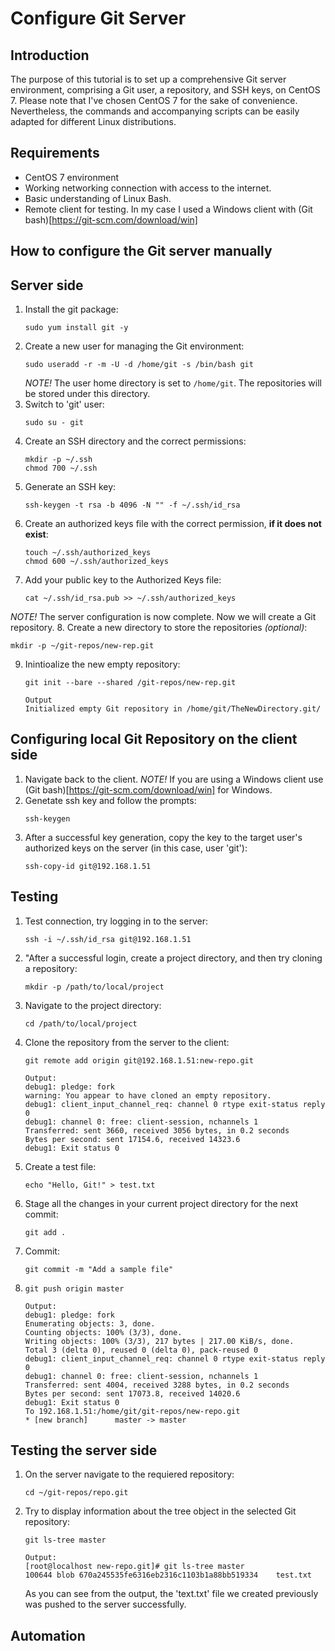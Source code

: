 # Configure Git Server
## Introduction 
The purpose of this tutorial is to set up a comprehensive Git server environment, comprising a Git user, a repository, and SSH keys, on CentOS 7. Please note that I've chosen CentOS 7 for the sake of convenience. Nevertheless, the commands and accompanying scripts can be easily adapted for different Linux distributions.

## Requirements
- CentOS 7 environment
- Working networking connection with access to the internet.
- Basic understanding of Linux Bash.
- Remote client for testing. In my case I used a Windows client with (Git bash)[https://git-scm.com/download/win] 

## How to configure the Git server manually
## Server side
1. Install the git package:
   ```
   sudo yum install git -y
   ```
2. Create a new user for managing the Git environment:
      ```
      sudo useradd -r -m -U -d /home/git -s /bin/bash git
      ```
   *NOTE!* The user home directory is set to ```/home/git```. The repositories will be stored under this directory.
3. Switch to 'git' user:
   ```
   sudo su - git
   ```
4. Create an SSH directory and the correct permissions:
   ```
   mkdir -p ~/.ssh
   chmod 700 ~/.ssh
   ```
5. Generate an SSH key:
   ```
   ssh-keygen -t rsa -b 4096 -N "" -f ~/.ssh/id_rsa
   ```
6. Create an authorized keys file with the correct permission, **if it does not exist**:
   ```
   touch ~/.ssh/authorized_keys
   chmod 600 ~/.ssh/authorized_keys
   ```
7. Add your public key to the Authorized Keys file:
   ```
   cat ~/.ssh/id_rsa.pub >> ~/.ssh/authorized_keys
   ```
*NOTE!* The server configuration is now complete. Now we will create a Git repository.
8. Create a new directory to store the repositories *(optional)*:
   ```
   mkdir -p ~/git-repos/new-rep.git
   ```
9. Inintioalize the new empty repository:
   ```
   git init --bare --shared /git-repos/new-rep.git
   ```
   ```
   Output
   Initialized empty Git repository in /home/git/TheNewDirectory.git/
   ```

## Configuring local Git Repository on the client side

1. Navigate back to the client. 
   *NOTE!* If you are using a Windows client use (Git bash)[https://git-scm.com/download/win] for Windows. 
2. Genetate ssh key and follow the prompts:
   ```
   ssh-keygen
   ```
3. After a successful key generation, copy the key to the target user's authorized keys on the server (in this case, user 'git'):
   ```
   ssh-copy-id git@192.168.1.51
   ```
## Testing
1. Test connection, try logging in to the server:
   ```
   ssh -i ~/.ssh/id_rsa git@192.168.1.51
   ```
2. "After a successful login, create a project directory, and then try cloning a repository:
   ```
   mkdir -p /path/to/local/project
   ```
3. Navigate to the project directory: 
   ```
   cd /path/to/local/project
   ```
4. Clone the repository from the server to the client: 
   ```
   git remote add origin git@192.168.1.51:new-repo.git
   ```
   ```
   Output:
   debug1: pledge: fork
   warning: You appear to have cloned an empty repository.
   debug1: client_input_channel_req: channel 0 rtype exit-status reply 0
   debug1: channel 0: free: client-session, nchannels 1
   Transferred: sent 3660, received 3056 bytes, in 0.2 seconds
   Bytes per second: sent 17154.6, received 14323.6
   debug1: Exit status 0
   ```
5. Create a test file:
   ```
   echo "Hello, Git!" > test.txt
   ```
6. Stage all the changes in your current project directory for the next commit:
   ```
   git add .
   ```
7. Commit: 
   ```
   git commit -m "Add a sample file"
   ```
8. ```
   git push origin master
   ```
   ```
   Output:
   debug1: pledge: fork
   Enumerating objects: 3, done.
   Counting objects: 100% (3/3), done.
   Writing objects: 100% (3/3), 217 bytes | 217.00 KiB/s, done.
   Total 3 (delta 0), reused 0 (delta 0), pack-reused 0
   debug1: client_input_channel_req: channel 0 rtype exit-status reply 0
   debug1: channel 0: free: client-session, nchannels 1
   Transferred: sent 4004, received 3288 bytes, in 0.2 seconds
   Bytes per second: sent 17073.8, received 14020.6
   debug1: Exit status 0
   To 192.168.1.51:/home/git/git-repos/new-repo.git
   * [new branch]      master -> master
   ```

## Testing the server side 
1. On the server navigate to the requiered repository: 
   ```
   cd ~/git-repos/repo.git
   ```
2. Try to display information about the tree object in the selected Git repository:
   ```
   git ls-tree master
   ```
   ```
   Output:
   [root@localhost new-repo.git]# git ls-tree master
   100644 blob 670a245535fe6316eb2316c1103b1a88bb519334    test.txt
   ```
   As you can see from the output, the 'text.txt' file we created previously was pushed to the server successfully.

## Automation

